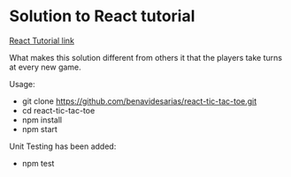 # Solution to React tutorial
[React Tutorial link](https://reactjs.org/tutorial/tutorial.html)

What makes this solution different from others it that the players take turns at every new game.

Usage:
- git clone https://github.com/benavidesarias/react-tic-tac-toe.git
- cd react-tic-tac-toe
- npm install
- npm start

Unit Testing has been added:
- npm test
